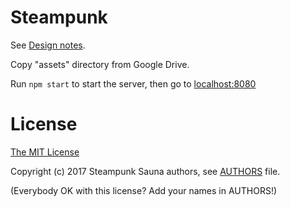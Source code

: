 Steampunk
=========

See [Design notes](https://github.com/steampunksauna/steampunk/issues/1).

Copy "assets" directory from Google Drive.

Run `npm start` to start the server, then go to [localhost:8080](http://127.0.0.1:8080/)

License
=======

[The MIT License](https://github.com/steampunksauna/steampunk/raw/master/LICENSE)

Copyright (c) 2017 Steampunk Sauna authors, see
[AUTHORS](https://github.com/steampunksauna/steampunk/raw/master/AUTHORS) file.

(Everybody OK with this license? Add your names in AUTHORS!)

